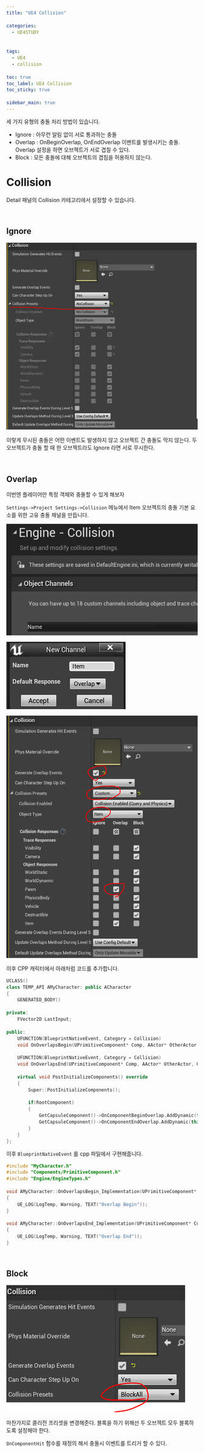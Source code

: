 ```yaml
---
title: "UE4 Collision"

categories:
  - UE4STUDY


tags:
  - UE4
  - collision

toc: true
toc_label: UE4 Collision
toc_sticky: true

sidebar_main: true
---
```


세 가지 유형의 충돌 처리 방법이 있습니다.

* Ignore : 아무런 알림 없이 서로 통과하는 충돌
* Overlap : OnBeginOverlap, OnEndOverlap 이벤트를 발생시키는 충돌. Overlap 설정을 하면 오브젝트가 서로 겹칠 수 있다.
* Block : 모든 충돌에 대해 오브젝트의 겹침을 허용하지 않는다.

# Collision

Detail 패널의 Collision 카테고리에서 설정할 수 있습니다.

<br/>

## Ignore

![Collision_Ignore](/assets/images/ue4/collision_ignore.png)


이렇게 무시된 충돌은 어떤 이벤트도 발생하지 않고 오브젝트 간 충돌도 막지 않는다. 두 오브젝트가 충돌 할 때 한 오브젝트라도 Ignore 라면 서로 무시한다.

<br/>

## Overlap

이번엔 플레이어만 특정 객체와 충돌할 수 있게 해보자

`Settings->Project Settings->Collision` 메뉴에서 Item 오브젝트의 충돌 기본 요소를 위한 고유 충돌 채널을 만듭니다.

![Collision_Overlap_1](/assets/images/ue4/collision_overlap_1.png)

![Collision_Overlap_2](/assets/images/ue4/collision_overlap_2.png)

![Collision_Overlap_3](/assets/images/ue4/collision_overlap_3.png)

이후 CPP 캐릭터에서 아래처럼 코드를 추가합니다.

```cpp
UCLASS()
class TEMP_API AMyCharacter: public ACharacter
{
	GENERATED_BODY()

private:
	FVector2D LastInput;

public:
	UFUNCTION(BlueprintNativeEvent, Category = Collision)
	void OnOverlapsBegin(UPrimitiveComponent* Comp, AActor* OtherActor, UPrimitiveComponent* OtherComp, int32 OtherBodyIndex, bool bFromSweep, const FHitResult& SweepResult);

	UFUNCTION(BlueprintNativeEvent, Category = Collision)
	void OnOverlapsEnd(UPrimitiveComponent* Comp, AActor* OtherActor, UPrimitiveComponent* OtherComp, int32 OtherBodyIndex);

	virtual void PostInitializeComponents() override
	{
		Super::PostInitializeComponents();

		if(RootComponent)
		{
			GetCapsuleComponent()->OnComponentBeginOverlap.AddDynamic(this, &AMyCharacter::OnOverlapsBegin);
			GetCapsuleComponent()->OnComponentEndOverlap.AddDynamic(this, &AMyCharacter::OnOverlapsEnd);
		}
	}
};
```

이후 `BlueprintNativeEvent` 를 cpp 파일에서 구현해줍니다.

```cpp
#include "MyCharacter.h"
#include "Components/PrimitiveComponent.h"
#include "Engine/EngineTypes.h"

void AMyCharacter::OnOverlapsBegin_Implementation(UPrimitiveComponent* Comp, AActor* OtherActor, UPrimitiveComponent* OtherComp, int32 OtherBodyIndex, bool bFromSweep, const FHitResult& SweepResult)
{
    UE_LOG(LogTemp, Warning, TEXT("Overlap Begin"));
}

void AMyCharacter::OnOverlapsEnd_Implementation(UPrimitiveComponent* Comp, AActor* OtherActor, UPrimitiveComponent* OtherComp, int32 OtherBodyIndex)
{
    UE_LOG(LogTemp, Warning, TEXT("Overlap End"));
}
```

<br/>

## Block

![Collision_Block](/assets/images/ue4/collision_block.png)

마찬가지로 콜리전 프리셋을 변경해준다. 블록을 하기 위해선 두 오브젝트 모두 블록하도록 설정해야 한다.

`OnComponentHit` 함수를 재정의 해서 충돌시 이벤트를 트리거 할 수 있다.